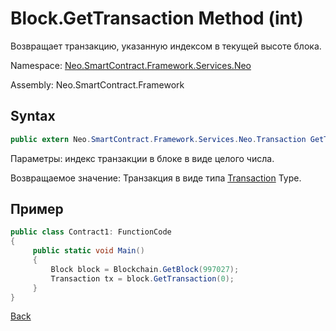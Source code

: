 # Block.GetTransaction Method (int)

Возвращает транзакцию, указанную индексом в текущей высоте блока.

Namespace: [Neo.SmartContract.Framework.Services.Neo](../../neo.md)

Assembly: Neo.SmartContract.Framework

## Syntax

```c#
public extern Neo.SmartContract.Framework.Services.Neo.Transaction GetTransaction(int index)
```

Параметры: индекс транзакции в блоке в виде целого числа.

Возвращаемое значение: Транзакция в виде типа [Transaction](../Transaction.md) Type.

## Пример

```c#
public class Contract1: FunctionCode
{
     public static void Main()
     {
         Block block = Blockchain.GetBlock(997027);
         Transaction tx = block.GetTransaction(0);
     }
}
```



[Back](../Block.md)
